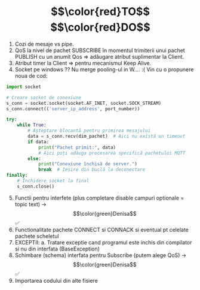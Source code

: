 # $$\color{red}TO$$ $$\color{red}DO$$
1. Cozi de mesaje vs pipe.
2. QoS la nivel de pachet SUBSCRIBE în momentul trimiterii unui pachet PUBLISH cu un anumit Qos => adăugare atribut suplimentar la Client.
3. Atribut timer la Client => pentru mecanismul Keep Alive.
4. Socket pe windows ??
Nu merge pooling-ul in W....  :(
 Vin cu o propunere noua de cod:

```Python
import socket

# Creare socket de conexiune
s_conn = socket.socket(socket.AF_INET, socket.SOCK_STREAM)
s_conn.connect(('server_ip_address', port_number))

try:
    while True:
        # Așteptare blocantă pentru primirea mesajului
        data = s_conn.recv(dim_pachet)  # Aici nu există un timeout
        if data:
            print("Pachet primit:", data)
            # Aici poți adăuga procesarea specifică pachetului MQTT
        else:
            print("Conexiune închisă de server.")
            break  # Ieșire din buclă la deconectare
finally:
    # Închidere socket la final
    s_conn.close()

```
5. Functii pentru interfete (plus completare disable campuri optionale = topic text) -> $$\color{green}Denisa$$ ✅
6. Functionalitate pachete CONNECT si CONNACK si eventual pt celelate pachete scheletul 
7. EXCEPTII: a. Tratare exceptie cand programul este inchis din compilator si nu din interfata (BaseException)
8. Schimbare (schema) interfata pentru Subscribe (putem alege QoS) -> $$\color{green}Denisa$$ ✅
9. Importarea codului din alte fisiere
<!--- 
$$\color{grey}Andrei$$
$$\color{green}Denisa$$
✅ marchează că acea parte a fost scrisă și urmează să fie verificată
--->
